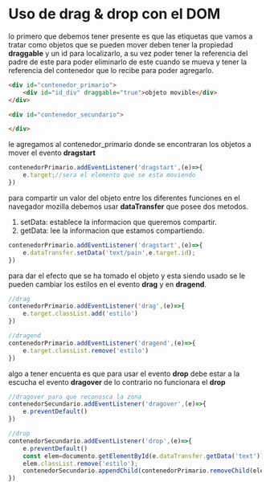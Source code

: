 # Uso de drag  & drop con el DOM

lo primero que debemos tener presente es que las etiquetas que vamos a tratar como objetos que se pueden mover deben tener la propiedad **draggable** y un id para localizarlo, a su vez poder tener la referencia del padre de este para poder eliminarlo de este cuando se mueva y tener la referencia del contenedor que lo recibe para poder agregarlo. 

```html
<div id="contenedor_primario">
    <div id="id_div" draggable="true">objeto movible</div>
</div>

<div id="contenedor_secundario">

</div>
```

le agregamos al contenedor_primario donde se encontraran los objetos a mover el evento **dragstart**

```javascript
contenedorPrimario.addEventListener('dragstart',(e)=>{
    e.target;//sera el elemento que se esta moviendo
})
```

para compartir un valor del objeto entre los diferentes funciones en el navegador mozilla debemos usar **dataTransfer** que posee dos metodos.

1. setData: establece la informacion que queremos compartir.
2. getData: lee la informacion que estamos compartiendo.

```javascript
contenedorPrimario.addEventListener('dragstart',(e)=>{
    e.dataTransfer.setData('text/pain',e.target.id);
})
```

para dar el efecto que se ha tomado el objeto y esta siendo usado se le pueden cambiar los estilos en el evento **drag** y en **dragend**.

```javascript
//drag
contenedorPrimario.addEventListener('drag',(e)=>{
    e.target.classList.add('estilo')
})

//dragend
contenedorPrimario.addEventListener('dragend',(e)=>{
    e.target.classList.remove('estilo')
})

```

algo a tener encuenta es que para usar el evento **drop** debe estar a la escucha el evento **dragover** de lo contrario no funcionara el **drop**


```javascript
//dragover para que reconosca la zona
contenedorSecundario.addEventListener('dragover',(e)=>{
    e.preventDefault()
})

//drop
contenedorSecundario.addEventListener('drop',(e)=>{
    e.preventDefault()
    const elem=documento.getElementById(e.dataTransfer.getData('text'));
    elem.classList.remove('estilo');
    contenedorSecundario.appendChild(contenedorPrimario.removeChild(elem));
})

```